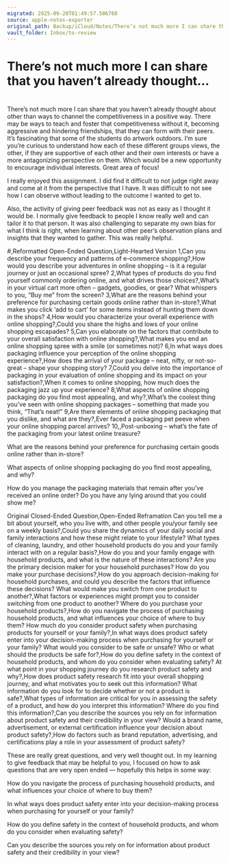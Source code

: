 ```yaml
---
migrated: 2025-09-20T01:49:57.506760
source: apple-notes-exporter
original_path: Backup/iCloud/Notes/There’s not much more I can share that you haven’t already thought….md
vault_folder: Inbox/to-review
---
```

# There’s not much more I can share that you haven’t already thought…

# 

There’s not much more I can share that you haven’t already thought about other than ways to channel the competitiveness in a positive way. There may be ways to teach and foster that competitiveness without it, becoming aggressive and hindering friendships, that they can form with their peers. It’s fascinating that some of the students do artwork outdoors. I’m sure you’re curious to understand how each of these different groups views, the other, if they are supportive of each other and their own interests or have a more antagonizing perspective on them. Which would be a new opportunity to encourage individual interests. Great area of focus!

I really enjoyed this assignment. I did find it difficult to not judge right away and come at it from the perspective that I have. It was difficult to not see how I can observe without leading to the outcome I wanted to get to. 

Also, the activity of giving peer feedback was not as easy as I thought it would be. I normally give feedback to people I know really well and can tailor it to that person. It was also challenging to separate my own bias for what I think is right, when learning about other peer’s observation plans and insights that they wanted to gather. This was really helpful.

#,Reformatted Open-Ended Question,Light-Hearted Version
1,Can you describe your frequency and patterns of e-commerce shopping?,How would you describe your adventures in online shopping – is it a regular journey or just an occasional spree?
2,What types of products do you find yourself commonly ordering online, and what drives those choices?,What’s in your virtual cart more often – gadgets, goodies, or gear? What whispers to you, “Buy me” from the screen?
3,What are the reasons behind your preference for purchasing certain goods online rather than in-store?,What makes you click ‘add to cart’ for some items instead of hunting them down in the shops?
4,How would you characterize your overall experience with online shopping?,Could you share the highs and lows of your online shopping escapades?
5,Can you elaborate on the factors that contribute to your overall satisfaction with online shopping?,What makes you end an online shopping spree with a smile (or sometimes not)?
6,In what ways does packaging influence your perception of the online shopping experience?,How does the arrival of your package – neat, nifty, or not-so-great – shape your shopping story?
7,Could you delve into the importance of packaging in your evaluation of online shopping and its impact on your satisfaction?,When it comes to online shopping, how much does the packaging jazz up your experience?
8,What aspects of online shopping packaging do you find most appealing, and why?,What’s the coolest thing you’ve seen with online shopping packages – something that made you think, “That’s neat!”
9,Are there elements of online shopping packaging that you dislike, and what are they?,Ever faced a packaging pet peeve when your online shopping parcel arrives?
10,,Post-unboxing – what’s the fate of the packaging from your latest online treasure?

What are the reasons behind your preference for purchasing certain goods online rather than in-store?

What aspects of online shopping packaging do you find most appealing, and why?

How do you manage the packaging materials that remain after you’ve received an online order? Do you have any lying around that you could show me?

Original Closed-Ended Question,Open-Ended Reframation
Can you tell me a bit about yourself, who you live with, and other people you/your family see on a weekly basis?,Could you share the dynamics of your daily social and family interactions and how these might relate to your lifestyle?
What types of cleaning, laundry, and other household products do you and your family interact with on a regular basis?,How do you and your family engage with household products, and what is the nature of these interactions?
Are you the primary decision maker for your household purchases? How do you make your purchase decisions?,How do you approach decision-making for household purchases, and could you describe the factors that influence these decisions?
What would make you switch from one product to another?,What factors or experiences might prompt you to consider switching from one product to another?
Where do you purchase your household products?,How do you navigate the process of purchasing household products, and what influences your choice of where to buy them?
How much do you consider product safety when purchasing products for yourself or your family?,In what ways does product safety enter into your decision-making process when purchasing for yourself or your family?
What would you consider to be safe or unsafe? Who or what should the products be safe for?,How do you define safety in the context of household products, and whom do you consider when evaluating safety?
At what point in your shopping journey do you research product safety and why?,How does product safety research fit into your overall shopping journey, and what motivates you to seek out this information?
What information do you look for to decide whether or not a product is safe?,What types of information are critical for you in assessing the safety of a product, and how do you interpret this information?
Where do you find this information?,Can you describe the sources you rely on for information about product safety and their credibility in your view?
Would a brand name, advertisement, or external certification influence your decision about product safety?,How do factors such as brand reputation, advertising, and certifications play a role in your assessment of product safety?

These are really great questions, and very well thought out. In my learning to give feedback that may be helpful to you, I focused on how to ask questions that are very open ended — hopefully this helps in some way:

How do you navigate the process of purchasing household products, and what influences your choice of where to buy them?

In what ways does product safety enter into your decision-making process when purchasing for yourself or your family?

How do you define safety in the context of household products, and whom do you consider when evaluating safety?

Can you describe the sources you rely on for information about product safety and their credibility in your view?
